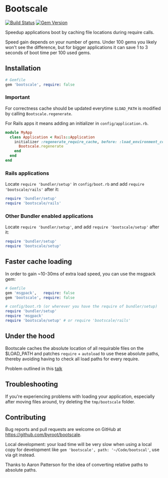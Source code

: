 # Bootscale

[![Build Status](https://travis-ci.org/byroot/bootscale.svg)](http://travis-ci.org/byroot/bootscale)
[![Gem Version](https://badge.fury.io/rb/bootscale.png)](http://badge.fury.io/rb/byroot/bootscale)

Speedup applications boot by caching file locations during require calls.

Speed gain depends on your number of gems. Under 100 gems you likely won't see the difference,
but for bigger applications it can save 1 to 3 seconds of boot time per 100 used gems.

## Installation

```ruby
# Gemfile
gem 'bootscale', require: false
```

### Important

For correctness cache should be updated everytime `$LOAD_PATH` is modified by calling `Bootscale.regenerate`.

For Rails apps it means adding an initializer in `config/application.rb`.

```ruby
module MyApp
  class Application < Rails::Application
    initializer :regenerate_require_cache, before: :load_environment_config do
      Bootscale.regenerate
    end
  end
end
```

### Rails applications

Locate `require 'bundler/setup'` in `config/boot.rb` and add `require 'bootscale/rails'` after it:

```ruby
require 'bundler/setup'
require 'bootscale/rails'
```

### Other Bundler enabled applications

Locate `require 'bundler/setup'`, and add `require 'bootscale/setup'` after it:

```ruby
require 'bundler/setup'
require 'bootscale/setup'
```

## Faster cache loading

In order to gain ~10-30ms of extra load speed, you can use the msgpack gem:

```ruby
# Gemfile
gem 'msgpack',   require: false
gem 'bootscale', require: false
```

```ruby
# config/boot.rb (or wherever you have the require of bundler/setup)
require 'bundler/setup'
require 'msgpack'
require 'bootscale/setup' # or require 'bootscale/rails'
```

## Under the hood

Bootscale caches the absolute location of all requirable files on the $LOAD_PATH and
patches `require` + `autoload` to use these absolute paths, thereby avoiding having to check all load paths for every require.

Problem outlined in this [talk](https://www.youtube.com/watch?v=kwkbrOwLsZY)

## Troubleshooting

If you're experiencing problems with loading your application, especially after moving files around, try deleting the `tmp/bootscale` folder.

## Contributing

Bug reports and pull requests are welcome on GitHub at https://github.com/byroot/bootscale.

Local development: your load time will be very slow when using a local copy for development like `gem 'bootscale', path: '~/Code/bootscal'`, use via git instead.

Thanks to Aaron Patterson for the idea of converting relative paths to absolute paths.
